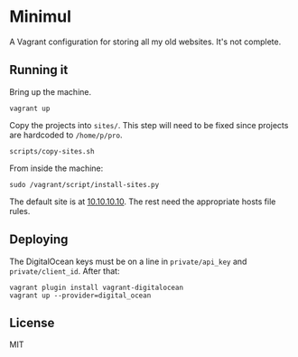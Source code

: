 # Minimul

A Vagrant configuration for storing all my old websites. It's not complete.

## Running it

Bring up the machine.

    vagrant up

Copy the projects into `sites/`. This step will need to be fixed since projects
are hardcoded to `/home/p/pro`.

    scripts/copy-sites.sh

From inside the machine:

    sudo /vagrant/script/install-sites.py

The default site is at [10.10.10.10](http://10.10.10.10). The rest need the
appropriate hosts file rules.

## Deploying

The DigitalOcean keys must be on a line in `private/api_key` and
`private/client_id`. After that:

    vagrant plugin install vagrant-digitalocean
    vagrant up --provider=digital_ocean

## License

MIT
